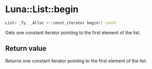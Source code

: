 # Luna::List::begin

```c++
List< _Ty, _Alloc >::const_iterator begin() const
```

Gets one constant iterator pointing to the first element of the list. 



## Return value
Returns one constant iterator pointing to the first element of the list. 

